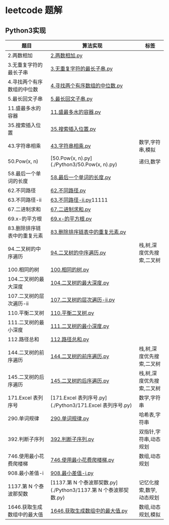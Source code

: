 # leetcode 题解

## Python3实现

| 题目 | 算法实现                                                 |  标签| 
|------|------------------------------------------------------|------|
| 2.两数相加 | [2.两数相加.py](./Python3/2.两数相加.py)                     | 
| 3.无重复字符的最长子串 | [3.无重复字符的最长子串.py](./Python3/3.无重复字符的最长子串.py)         | 
| 4.寻找两个有序数组的中位数 | [4.寻找两个有序数组的中位数.py](./Python3/4.寻找两个有序数组的中位数.py)     | 
| 5.最长回文子串 | [5.最长回文子串.py](./Python3/5.最长回文子串.py)                 | 
| 11.盛最多水的容器 | [11.盛最多水的容器.py](./Python3/11.盛最多水的容器.py)             | 
| 35.搜索插入位置 | [35.搜索插入位置.py](./Python3/35.搜索插入位置.py)               | 
| 43.字符串相乘 | [43.字符串相乘.py](./Python3/43.字符串相乘.py)                 | 数学,字符串,模拟
| 50.Pow(x, n) | [50.Pow(x, n).py](./Python3/50.Pow(x, n).py)         | 递归,数学
| 58.最后一个单词的长度 | [58.最后一个单词的长度.py](./Python3/58.最后一个单词的长度.py)         | 
| 62.不同路径 | [62.不同路径.py](./Python3/62.不同路径.py)                   | 
| 63.不同路径-ii | [63.不同路径-ii.py](./Python3/63.不同路径-ii.py)11111        | 
| 67.二进制求和 | [67.二进制求和.py](./Python3/67.二进制求和.py)                 | 
| 69.x-的平方根 | [69.x-的平方根.py](./Python3/69.x-的平方根.py)               | 
| 83.删除排序链表中的重复元素 | [83.删除排序链表中的重复元素.py](./Python3/83.删除排序链表中的重复元素.py)   | 
| 94.二叉树的中序遍历 | [94.二叉树的中序遍历.py](./Python3/94.二叉树的中序遍历.py)           | 栈,树,深度优先搜索,二叉树
| 100.相同的树 | [100.相同的树.py](./Python3/100.相同的树.py)                 | 
| 104.二叉树的最大深度 | [104.二叉树的最大深度.py](./Python3/104.二叉树的最大深度.py)         | 
| 107.二叉树的层次遍历-ii | [107.二叉树的层次遍历-ii.py](./Python3/107.二叉树的层次遍历-ii.py)   | 
| 110.平衡二叉树 | [110.平衡二叉树.py](./Python3/110.平衡二叉树.py)               | 
| 111.二叉树的最小深度 | [111.二叉树的最小深度.py](./Python3/111.二叉树的最小深度.py)         | 
| 112.路径总和 | [112.路径总和.py](./Python3/112.路径总和.py)                 | 
| 144.二叉树的前序遍历 | [144.二叉树的前序遍历.py](./Python3/144.二叉树的前序遍历.py)         | 栈,树,深度优先搜索,二叉树
| 145.二叉树的后序遍历 | [145.二叉树的后序遍历.py](./Python3/145.二叉树的后序遍历.py)         | 栈,树,深度优先搜索,二叉树
| 171.Excel 表列序号 | [171.Excel 表列序号.py](./Python3/171.Excel 表列序号.py)     | 数学,字符串
| 290.单词规律 | [290.单词规律.py](./Python3/290.单词规律.py)                 | 哈希表,字符串
| 392.判断子序列 | [392.判断子序列.py](./Python3/392.判断子序列.py)               | 双指针,字符串,动态规划
| 746.使用最小花费爬楼梯 | [746.使用最小花费爬楼梯.py](./Python3/746.使用最小花费爬楼梯.py)       | 数组,动态规划
| 908.最小差值-i | [908.最小差值-i.py](./Python3/908.最小差值-i.py)             | 
| 1137.第 N 个泰波那契数 | [1137.第 N 个泰波那契数.py](./Python3/1137.第 N 个泰波那契数.py)   | 记忆化搜索,数学,动态规划
| 1646.获取生成数组中的最大值 | [1646.获取生成数组中的最大值.py](./Python3/1646.获取生成数组中的最大值.py) | 数组,动态规划,模拟